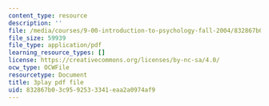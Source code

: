 ```yaml
---
content_type: resource
description: ''
file: /media/courses/9-00-introduction-to-psychology-fall-2004/832867b03c9592533341eaa2a0974af9_10510.pdf
file_size: 59939
file_type: application/pdf
learning_resource_types: []
license: https://creativecommons.org/licenses/by-nc-sa/4.0/
ocw_type: OCWFile
resourcetype: Document
title: 3play pdf file
uid: 832867b0-3c95-9253-3341-eaa2a0974af9
---
```

